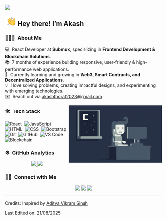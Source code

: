 <p><img src="https://raw.githubusercontent.com/akashthorat01/akashthorat01/main/assets/banner.png alt="Akash Thorat Banner"></p>
<p><img alt="Hand Wave" src="https://raw.githubusercontent.com/AVS1508/AVS1508/master/assets/Hand%20Wave.gif" width="40" align="left"></p><h2>Hey there! I’m Akash</h2><p></p>

<h3 id="-about-me">👨🏻‍💻 &nbsp;About Me</h3>
<p>
💻 &nbsp;React Developer at <b>Submux</b>, specializing in <b>Frontend Development & Blockchain Solutions</b>.<br>
📚 &nbsp;7 months of experience building responsive, user-friendly & high-performance web applications.<br>
🌱 &nbsp;Currently learning and growing in <b>Web3, Smart Contracts, and Decentralized Applications</b>.<br>
💡 &nbsp;I love solving problems, creating impactful designs, and experimenting with emerging technologies.<br>
✉️ &nbsp;Reach out via <a href="mailto:akashthorat2023@gmail.com">akashthorat2023@gmail.com</a><br>
</p>

<img alt="Night Coding" src="https://raw.githubusercontent.com/AVS1508/AVS1508/master/assets/Night-Coding.gif" align="right">

<h3 id="-tech-stack">🛠 &nbsp;Tech Stack</h3>
<p>
<img src="https://img.shields.io/badge/-React-05122A?style=flat&logo=react" alt="React">&nbsp;
<img src="https://img.shields.io/badge/-JavaScript-05122A?style=flat&logo=javascript" alt="JavaScript">&nbsp;
<img src="https://img.shields.io/badge/-HTML-05122A?style=flat&logo=HTML5" alt="HTML">&nbsp;
<img src="https://img.shields.io/badge/-CSS-05122A?style=flat&logo=CSS3&logoColor=1572B6" alt="CSS">&nbsp;
<img src="https://img.shields.io/badge/-Bootstrap-05122A?style=flat&logo=bootstrap&logoColor=563D7C" alt="Bootstrap"><br>
<img src="https://img.shields.io/badge/-Git-05122A?style=flat&logo=git" alt="Git">&nbsp;
<img src="https://img.shields.io/badge/-GitHub-05122A?style=flat&logo=github" alt="GitHub">&nbsp;
<img src="https://img.shields.io/badge/-VS Code-05122A?style=flat&logo=visual-studio-code&logoColor=007ACC" alt="VS Code">&nbsp;
<img src="https://img.shields.io/badge/-Blockchain-05122A?style=flat&logo=ethereum" alt="Blockchain">&nbsp;
</p>

<h3 id="️-github-analytics">⚙️ &nbsp;GitHub Analytics</h3>
<p align="center">
<a href="https://github.com/akashthorat01">
  <img height="180em" src="https://github-readme-stats-eight-theta.vercel.app/api?username=akashthorat01&show_icons=true&theme=algolia&include_all_commits=true&count_private=true"/>
  <img height="180em" src="https://github-readme-stats-eight-theta.vercel.app/api/top-langs/?username=akashthorat01&layout=compact&langs_count=8&theme=algolia"/>
</a>
</p>

<h3 id="-connect-with-me">🤝🏻 &nbsp;Connect with Me</h3>
<p align="center">
<a href="https://www.linkedin.com/in/akashthorat01"><img src="https://img.shields.io/badge/-Akash%20Thorat-0077B5?style=flat&logo=Linkedin&logoColor=white"></a>
<a href="mailto:akashthorat2023@gmail.com"><img src="https://img.shields.io/badge/-akashthorat2023@gmail.com-D14836?style=flat&logo=Gmail&logoColor=white"></a>
<a href="https://github.com/akashthorat01"><img src="https://img.shields.io/badge/-@akashthorat01-181717?style=flat&logo=GitHub&logoColor=white"></a>
</p>

<hr>
<p>Credits: Inspired by <a href="https://github.com/AVS1508">Aditya Vikram Singh</a></p>
<p>Last Edited on: 21/08/2025</p>
